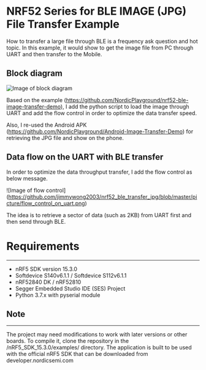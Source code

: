 # NRF52 Series for BLE IMAGE (JPG) File Transfer Example

How to transfer a large file through BLE is a frequency ask question and hot topic.   In this example, it would show to get the image file from PC through UART and then transfer to the Mobile.

## Block diagram

![Image of block diagram](https://github.com/jimmywong2003/nrf52_ble_transfer_jpg/blob/master/picture/Block_Diagram_on_JPEG_Transfer.png)

Based on the example (https://github.com/NordicPlayground/nrf52-ble-image-transfer-demo), I add the python script to load the image through UART and add the flow control in order to optimize the data transfer speed.

Also, I re-used the Android APK (https://github.com/NordicPlayground/Android-Image-Transfer-Demo) for retrieving the JPG file and show on the phone.

## Data flow on the UART with BLE transfer

In order to optimize the data throughput transfer, I add the flow control as below message.

![Image of flow control]
(https://github.com/jimmywong2003/nrf52_ble_transfer_jpg/blob/master/picture/flow_control_on_uart.png)

The idea is to retrieve a sector of data (such as 2KB) from UART first and then send through BLE.


# Requirements
-----------------------------------------
- nRF5 SDK version 15.3.0
- Softdevice S140v6.1.1 / Softdevice S112v6.1.1
- nRF52840 DK / nRF52810 
- Segger Embedded Studio IDE (SES) Project
- Python 3.7.x with pyserial module



## Note
-----------------------------------------
The project may need modifications to work with later versions or other boards. 
To compile it, clone the repository in the /nRF5_SDK_15.3.0/examples/ directory. 
The application is built to be used with the official nRF5 SDK that can be downloaded from developer.nordicsemi.com



